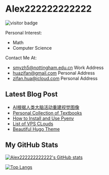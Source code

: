 # Alex222222222222

![visitor badge](https://visitor-badge.glitch.me/badge?page_id=alex222222222222.visitor-badge&left_text=My%20Page%20Visitors)

<!--
  ![Go](https://img.shields.io/badge/go-%2300ADD8.svg?style=for-the-badge&logo=go&logoColor=white)
  ![Rust](https://img.shields.io/badge/rust-%23000000.svg?style=for-the-badge&logo=rust&logoColor=white)
  ![TypeScript](https://img.shields.io/badge/typescript-%23007ACC.svg?style=for-the-badge&logo=typescript&logoColor=white)

  ![Flutter](https://img.shields.io/badge/Flutter-%2302569B.svg?style=for-the-badge&logo=Flutter&logoColor=white)
  ![Hugo](https://img.shields.io/badge/Hugo-black.svg?style=for-the-badge&logo=Hugo)
  ![Next JS](https://img.shields.io/badge/Next-black?style=for-the-badge&logo=next.js&logoColor=white)
  ![Tauri](https://img.shields.io/badge/tauri-%2324C8DB.svg?style=for-the-badge&logo=tauri&logoColor=%23FFFFFF)
  ![Threejs](https://img.shields.io/badge/threejs-black?style=for-the-badge&logo=three.js&logoColor=white)

  ![Debian](https://img.shields.io/badge/Debian-D70A53?style=for-the-badge&logo=debian&logoColor=white)
  ![macOS](https://img.shields.io/badge/mac%20os-000000?style=for-the-badge&logo=macos&logoColor=F0F0F0)
-->

Personal Interest:
- Math
- Computer Science

Contact Me At:
- smyzh5@nottingham.edu.cn Work Address
- huazifan@gmail.com Personal Address
- zifan.hua@icloud.com Personal Address

## Latest Blog Post
<!-- BLOG-POST-LIST:START -->
- [AI根据人类大脑活动重建视觉图像](https://blog.huazifan.eu.org/2023-03-03-human-mind-stable-diffusion/)
- [Personal Collection of Textbooks](https://blog.huazifan.eu.org/2023-03-05-list-of-textbooks/)
- [How to Install and Use Pyenv](https://blog.huazifan.eu.org/2023-2-27-howto-install-and-use-pyenv/)
- [List of VPS CLouds](https://blog.huazifan.eu.org/2023-02-27-list-of-vps-cloud/)
- [Beautiful Hugo Theme](https://blog.huazifan.eu.org/beautiful-hugo-themes/)
<!-- BLOG-POST-LIST:END -->

## My GitHub Stats
[![Alex222222222222's GitHub stats](https://github-readme-stats.vercel.app/api?username=Alex222222222222)](https://github.com/anuraghazra/github-readme-stats)

[![Top Langs](https://github-readme-stats.vercel.app/api/top-langs/?username=Alex222222222222)](https://github.com/anuraghazra/github-readme-stats)
